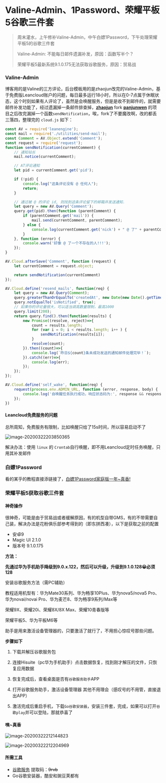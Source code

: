 # Valine-Admin、1Password、荣耀平板5谷歌三件套

<!--more-->

> 周末灌水，上午修补Valine-Admin，中午白嫖1Password，下午处理荣耀平板5的谷歌三件套
>
> Valine-Admin: 不能每日邮件遗漏补发，原因：函数写半个？
>
> 荣耀平板5最新系统9.1.0.175无法获取谷歌服务，原因：贸易战

### Valine-Admin

博客用的是Valine的三方评论，后台模板用的是zhaojun改完的Valine-Admin，基于免费版Leancloud账户的问题，每日最多运行18小时，所以在0-7点属于休眠状态，这个时刻如果有人评论了，虽然是会唤醒服务，但是是收不到邮件的，就需要邮件补发功能了，经过遗漏掉一条邮件排查掉，[**zhaojun**](https://github.com/zhaojun1998/Valine-Admin) fork [**panjunwen**](https://github.com/DesertsP/Valine-Admin) 的项目之后改完漏掉一个函数`sendNotification`，唉，fork了不要魔改啊，改的都丢三落四，整理完的 `cloud.js` 如下：

```javascript
const AV = require('leanengine');
const mail = require('./utilities/send-mail');
const Comment = AV.Object.extend('Comment');
const request = require('request');
function sendNotification(currentComment) {
    // 通知站长
    mail.notice(currentComment);

    // AT评论通知
    let pid = currentComment.get('pid');

    if (!pid) {
        console.log("这条评论没有 @ 任何人");
        return;
    }

    // 通过被 @ 的评论 id, 则找到这条评论留下的邮箱并发送通知.
    let query = new AV.Query('Comment');
    query.get(pid).then(function (parentComment) {
        if (parentComment.get('mail')) {
            mail.send(currentComment, parentComment);
        } else {
            console.log(currentComment.get('nick') + " @ 了" + parentComment.get('nick') + ", 但被 @ 的人没留邮箱... 无法通知");
        }
    }, function (error) {
        console.warn('好像 @ 了一个不存在的人!!!');
    });
}

AV.Cloud.afterSave('Comment', function (request) {
    let currentComment = request.object;

    return sendNotification(currentComment)
});

AV.Cloud.define('resend_mails', function(req) {
    let query = new AV.Query(Comment);
    query.greaterThanOrEqualTo('createdAt', new Date(new Date().getTime() - 24*60*60*1000));
    query.notEqualTo('isNotified', true);
    // 如果你的评论量很大，可以适当调高数量限制，最高1000
    query.limit(200);
    return query.find().then(function(results) {
        new Promise((resolve, reject)=>{
            count = results.length;
            for (var i = 0; i < results.length; i++ ) {
                sendNotification(results[i]);
            }
            resolve(count);
        }).then((count)=>{
            console.log(`昨日${count}条未成功发送的通知邮件处理完毕！`);
        }).catch((err)=>{
        	console.log(err);
        });
    });
});

AV.Cloud.define('self_wake', function(req) {
    request(process.env.ADMIN_URL, function (error, response, body) {
        console.log('自唤醒任务执行成功，响应状态码为:', response && response.statusCode);
    });
})
```

#### Leancloud免费服务的问题

总所周知，免费服务有限制，比如唤醒只给了15s时间，所以容易启动不了

![image-20200322203850365](https://pic.yqqy.top/blog/20200322204205.png)

解决办法：使用 `linux` 的 `Crontab`自行唤醒，即不用Leancloud定时任务唤醒，只用其补发邮件

### 白嫖1Password

看的某乎的教程直接添链接了，[白嫖1Password家庭版一年~真香!](https://zhuanlan.zhihu.com/p/87575555)

### 荣耀平板5获取谷歌三件套

#### 神奇操作

很神奇，可能是由于贸易战或者缓解原因，有的机型自带GMS，有的不带需要自己装，解决办法是花粉俱乐部参考得到的（即东拼西凑），以下是获取之前的配置

- 安卓9 
- Magic UI 2.1.0
- 版本号 9.1.0.175

**方法：**

**先通过华为手机助手降级到9.0.x.122，然后可以升级，升级到9.1.0.128😀必须128**

安装谷歌服务方法（需PC辅助）

教程适用机型有：华为Mate30系列、华为畅享10Plus、华为nova5/nova5 Pro、华为novai/novai Pro、华为麦芒8、华为畅享9系列/Max等

荣耀9X、荣耀20i、荣耀8X/8X Max、荣耀10青春版等

荣耀平板5、华为平板M6等

助手是用来激活设备管理器的，只要激活了就行了，不用担心惊叹号那些问题。

**步骤如下**

1. 下载并解压谷歌服务包

2. 连接Hisuite（pc华为手机助手）点击数据恢复，找到刚才解压的文件，只恢复应用数据

3. 恢复完成后，查看桌面是否有`谷歌服务助手`APP

4. 打开谷歌服务助手，激活设备管理器   其他不用理会（感叹号的不用管，直接退出APP）

5. 激活完成后重启手机，下载`Go谷歌安装器`，安装三件套，完成，如果可以打开`谷歌play`并可以登陆，那就恭喜了

#### 咦~真香

![image-20200322212144823](https://pic.yqqy.top/blog/20200322212209.png)

![image-20200322212204969](https://pic.yqqy.top/blog/20200322212217.png)

#### 所需工具

- [谷歌服务](https://pan.baidu.com/s/1_8Ic31N8hv0TUKyVpynXaQ)  提取码：~~9rvb~~
- Go谷歌安装器，酷安和豌豆荚都有
